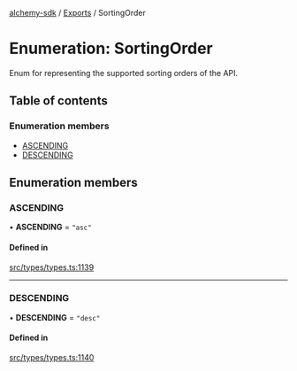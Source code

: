 [alchemy-sdk](../README.md) / [Exports](../modules.md) / SortingOrder

# Enumeration: SortingOrder

Enum for representing the supported sorting orders of the API.

## Table of contents

### Enumeration members

- [ASCENDING](SortingOrder.md#ascending)
- [DESCENDING](SortingOrder.md#descending)

## Enumeration members

### ASCENDING

• **ASCENDING** = `"asc"`

#### Defined in

[src/types/types.ts:1139](https://github.com/alchemyplatform/alchemy-sdk-js/blob/c023713/src/types/types.ts#L1139)

___

### DESCENDING

• **DESCENDING** = `"desc"`

#### Defined in

[src/types/types.ts:1140](https://github.com/alchemyplatform/alchemy-sdk-js/blob/c023713/src/types/types.ts#L1140)
